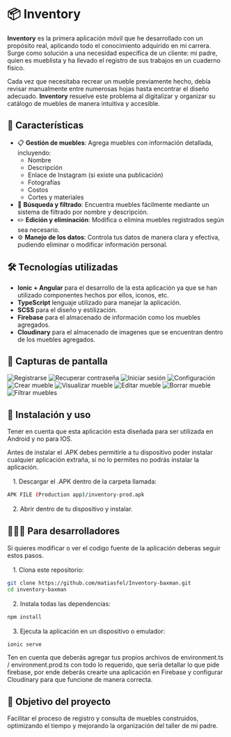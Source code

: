 # 📦 Inventory  

**Inventory** es la primera aplicación móvil que he desarrollado con un propósito real, aplicando todo el conocimiento adquirido en mi carrera. Surge como solución a una necesidad específica de un cliente: mi padre, quien es mueblista y ha llevado el registro de sus trabajos en un cuaderno físico.  

Cada vez que necesitaba recrear un mueble previamente hecho, debía revisar manualmente entre numerosas hojas hasta encontrar el diseño adecuado. **Inventory** resuelve este problema al digitalizar y organizar su catálogo de muebles de manera intuitiva y accesible.  

## 🚀 Características  

- 📋 **Gestión de muebles**: Agrega muebles con información detallada, incluyendo:  
  - Nombre  
  - Descripción  
  - Enlace de Instagram (si existe una publicación)  
  - Fotografías  
  - Costos  
  - Cortes y materiales  
- 🔎 **Búsqueda y filtrado**: Encuentra muebles fácilmente mediante un sistema de filtrado por nombre y descripción.  
- ✏️ **Edición y eliminación**: Modifica o elimina muebles registrados según sea necesario.  
- ⚙️ **Manejo de los datos**: Controla tus datos de manera clara y efectiva, pudiendo eliminar o modificar información personal. 

## 🛠️ Tecnologías utilizadas  

- **Ionic + Angular** para el desarrollo de la esta aplicación ya que se han utilizado componentes hechos por ellos, iconos, etc.
- **TypeScript** lenguaje utilizado para manejar la aplicación.
- **SCSS** para el diseño y estilización.
- **Firebase** para el almacenado de información como los muebles agregados.
- **Cloudinary** para el almacenado de imagenes que se encuentran dentro de los muebles agregados.

## 📱 Capturas de pantalla

![Registrarse](assets/demo/register.gif)
![Recuperar contraseña](assets/demo/pass-recovery.gif)
![Iniciar sesión](assets/demo/login-in.gif)
![Configuración](assets/demo/settings.gif)
![Crear mueble](assets/demo/create-furniture.gif)
![Visualizar mueble](assets/demo/view-furniture.gif)
![Editar mueble](assets/demo/edit-furniture.gif)
![Borrar mueble](assets/demo/delete-furniture.gif)
![Filtrar muebles](assets/demo/filter-example.gif)

## 📌 Instalación y uso

Tener en cuenta que esta aplicación esta diseñada para ser utilizada en Android y no para IOS.

Antes de instalar el .APK debes permitirle a tu dispositivo poder instalar cualquier aplicación extraña, si no lo permites no podrás instalar la aplicación.

ㅤ1. Descargar el .APK dentro de la carpeta llamada:  
   ```bash
   APK FILE (Production app)/inventory-prod.apk
   ```

ㅤ2. Abrir dentro de tu dispositivo y instalar.  

## 🧑🏻‍💻 Para desarrolladores

Si quieres modificar o ver el codigo fuente de la aplicación deberas seguir estos pasos.

ㅤ1. Clona este repositorio:
   ```bash
   git clone https://github.com/matiasfel/Inventory-baxman.git
   cd inventory-baxman
   ```
ㅤ2. Instala todas las dependencias:
   ```bash
   npm install
   ```

ㅤ3. Ejecuta la aplicación en un dispositivo o emulador:  
   ```bash
   ionic serve
   ```

Ten en cuenta que deberás agregar tus propios archivos de environment.ts / environment.prod.ts con todo lo requerido, que sería detallar lo que pide firebase, por ende deberás crearte una aplicación en Firebase y configurar Cloudinary para que funcione de manera correcta.

## 🎯 Objetivo del proyecto  

Facilitar el proceso de registro y consulta de muebles construidos, optimizando el tiempo y mejorando la organización del taller de mi padre.
